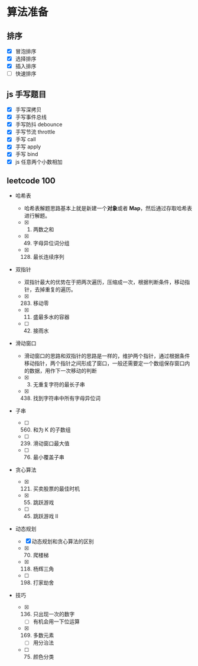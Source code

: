 # 算法准备

## 排序

- [x] 冒泡排序
- [x] 选择排序
- [x] 插入排序
- [ ] 快速排序

## js 手写题目

- [x] 手写深拷贝
- [x] 手写事件总线
- [x] 手写防抖 debounce
- [x] 手写节流 throttle
- [x] 手写 call
- [x] 手写 apply
- [x] 手写 bind
- [x] js 任意两个小数相加

## leetcode 100

- 哈希表

  - 哈希表解题思路基本上就是新建一个**对象**或者 **Map**，然后通过存取哈希表进行解题。
  - [x] 1. 两数之和
  - [x] 49. 字母异位词分组
  - [x] 128. 最长连续序列

- 双指针

  - 双指针最大的优势在于把两次遍历，压缩成一次，根据判断条件，移动指针，去掉重复的遍历。
  - [x] 283. 移动零
  - [x] 11. 盛最多水的容器
  - [ ] 42. 接雨水

- 滑动窗口

  - 滑动窗口的思路和双指针的思路是一样的，维护两个指针，通过根据条件移动指针，两个指针之间形成了窗口，一般还需要定一个数组保存窗口内的数据，用作下一次移动的判断
  - [x] 3. 无重复字符的最长子串
  - [x] 438. 找到字符串中所有字母异位词

- 子串

  - [ ] 560. 和为 K 的子数组
  - [ ] 239. 滑动窗口最大值
  - [ ] 76. 最小覆盖子串

- 贪心算法

  - [x] 121. 买卖股票的最佳时机
  - [x] 55. 跳跃游戏
  - [ ] 45. 跳跃游戏 II

- 动态规划

  - [x] 动态规划和贪心算法的区别
  - [x] 70. 爬楼梯
  - [x] 118. 杨辉三角
  - [ ] 198. 打家劫舍

- 技巧
  - [x] 136. 只出现一次的数字
    - [ ] 有机会用一下位运算
  - [x] 169. 多数元素
    - [ ] 用分治法
  - [ ] 75. 颜色分类
